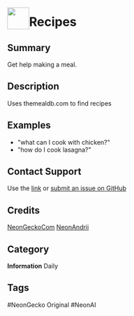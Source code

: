 # <img src='https://0000.us/klatchat/app/files/neon_images/icons/neon_skill.png' card_color="#FF8600" width="50" style="vertical-align:bottom">Recipes

## Summary

Get help making a meal.

## Description

Uses themealdb.com to find recipes

## Examples

- "what can I cook with chicken?"
- "how do I cook lasagna?"

## Contact Support

Use the [link](https://neongecko.com/ContactUs) or [submit an issue on GitHub](https://help.github.com/en/articles/creating-an-issue)

## Credits

[NeonGeckoCom](https://github.com/NeonGeckoCom)
[NeonAndrii](https://github.com/NeonAndrii)

## Category
**Information**
Daily

## Tags
#NeonGecko Original
#NeonAI
